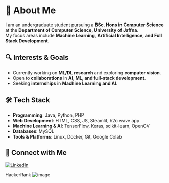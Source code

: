 # 💼 About Me  
I am an undergraduate student pursuing a **BSc. Hons in Computer Science** at the **Department of Computer Science, University of Jaffna**.  
My focus areas include **Machine Learning, Artificial Intelligence, and Full Stack Development**.  

## 🔍 Interests & Goals  
- Currently working on **ML/DL research** and exploring **computer vision**.  
- Open to **collaborations** in **AI, ML, and full-stack development**.  
- Seeking **internships** in **Machine Learning and AI**.  

## 🛠 Tech Stack  
- **Programming**: Java, Python, PHP  
- **Web Development**: HTML, CSS, JS, Steamlit, h2o wave app
- **Machine Learning & AI**: TensorFlow, Keras, scikit-learn, OpenCV
- **Databases**: MySQL  
- **Tools & Platforms**: Linux, Docker, Git, Google Colab  

## 🔗 Connect with Me  
[![LinkedIn](https://img.shields.io/badge/LinkedIn-%230077B5.svg?logo=linkedin&logoColor=white)](https://www.linkedin.com/in/nipun-weerasinghe-8ba8561b4)  

HackerRank
![image](https://github.com/user-attachments/assets/d74b486d-0481-4283-9af8-d9f4ab464ec8)
